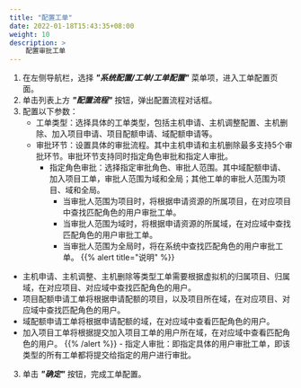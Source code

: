 ```yaml
---
title: "配置工单"
date: 2022-01-18T15:43:35+08:00
weight: 10
description: >
    配置审批工单
---
```


1. 在左侧导航栏，选择 **_"系统配置/工单/工单配置"_** 菜单项，进入工单配置页面。
2. 单击列表上方 **_"配置流程"_** 按钮，弹出配置流程对话框。
2. 配置以下参数：
    - 工单类型：选择具体的工单类型，包括主机申请、主机调整配置、主机删除、加入项目申请、项目配额申请、域配额申请等。
    - 审批环节：设置具体的审批流程。其中主机申请和主机删除最多支持5个审批环节。审批环节支持同时指定角色审批和指定人审批。
        - 指定角色审批：选择指定审批角色、审批人范围。其中域配额申请、加入项目工单，审批人范围为域和全局；其他工单的审批人范围为项目、域和全局。
            - 当审批人范围为项目时，将根据申请资源的所属项目，在对应项目中查找匹配角色的用户审批工单。
            - 当审批人范围为域时，将根据申请资源的所属域，在对应域中查找匹配角色的用户审批工单。
            - 当审批人范围为全局时，将在系统中查找匹配角色的用户审批工单。
{{% alert title="说明" %}}
- 主机申请、主机调整、主机删除等类型工单需要根据虚拟机的归属项目、归属域，在对应项目、对应域中查找匹配角色的用户。
- 项目配额申请工单将根据申请配额的项目，以及项目所在域，在对应项目、对应域中查找匹配角色的用户。
- 域配额申请工单将根据申请配额的域，在对应域中查看匹配角色的用户。
- 加入项目工单将根据提交加入项目工单的用户所在域，在对应域中查看匹配角色的用户。
{{% /alert %}}
        - 指定人审批：即指定具体的用户审批工单，即该类型的所有工单都将提交给指定的用户进行审批。
3. 单击 **_"确定"_** 按钮，完成工单配置。
